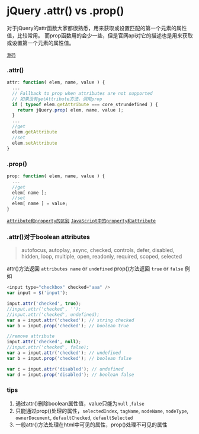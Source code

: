 # jQuery .attr() vs .prop()

对于jQuery的attr函数大家都很熟悉，用来获取或设置匹配的第一个元素的属性值，比较常用。
而prop函数用的会少一些，但是官网api对它的描述也是用来获取或设置第一个元素的属性值。

[`源码`](https://github.com/jquery/jquery/blob/master/src/attributes.js)

### .attr()

```js
attr: function( elem, name, value ) {
  ...
  // Fallback to prop when attributes are not supported
  // 如果没有getAttribute方法，调用prop
  if ( typeof elem.getAttribute === core_strundefined ) {
    return jQuery.prop( elem, name, value );
  }
  ...
  //get
  elem.getAttribute
  //set
  elem.setAttribute
}
```
### .prop()

```js
prop: function( elem, name, value ) {
  ...
  //get
  elem[ name ];
  //set
  elem[ name ] = value;
}
```

[`attribute和property的区别`](http://stylechen.com/attribute-property.html)
[`JavaScript中的property和attribute`](http://omiga.org/blog/archives/2055)

### .attr()对于boolean attributes

> autofocus, autoplay, async, checked, controls, defer, disabled, hidden, loop, multiple, open, readonly, required, scoped, selected

attr()方法返回 `attributes name` or `undefined`
prop()方法返回 `true` or `false`
例如

```js
<input type="checkbox" checked="aaa" />
var input = $('input'); 

input.attr('checked', true);
//input.attr('checked', '');
//input.attr('checked', undefined);
var a = input.attr('checked'); // string checked
var b = input.prop('checked'); // boolean true

//remove attribute
input.attr('checked', null);
//input.attr('checked', false);
var a = input.attr('checked'); // undefined 
var b = input.prop('checked'); // boolean false

var c = input.attr('disabled'); // undefined
var d = input.prop('disabled'); // boolean false
````

### tips

1. 通过attr()删除boolean属性值，value只能为`null` ,`false` 
2. 只能通过prop()处理的属性，`selectedIndex`, `tagName`, `nodeName`, `nodeType`, `ownerDocument`, `defaultChecked`, `defaultSelected`
3. 一般attr()方法处理在html中可见的属性，prop()处理不可见的属性
